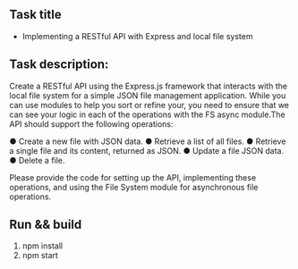 ## Task title

- Implementing a RESTful API with Express and local file system

## Task description:

Create a RESTful API using the Express.js framework that interacts with the local file system for a simple JSON file management application. While you can use modules to help you sort or refine your, you need to ensure that we can see your logic in each of the operations with the FS async module.The API should support the following operations:

● Create a new file with JSON data.
● Retrieve a list of all files.
● Retrieve a single file and its content, returned as JSON.
● Update a file JSON data.
● Delete a file.

Please provide the code for setting up the API, implementing these operations, and using the File System module for asynchronous file operations.

## Run && build

1. npm install
2. npm start
